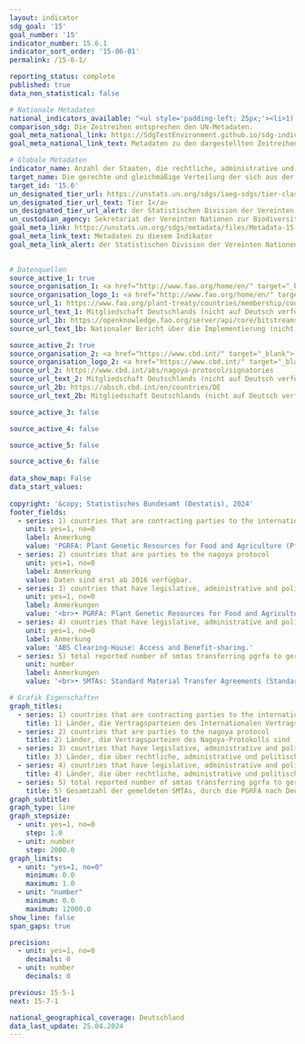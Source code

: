 ```yaml
---
layout: indicator    
sdg_goal: '15'    
goal_number: '15'    
indicator_number: 15.6.1    
indicator_sort_order: '15-06-01'    
permalink: /15-6-1/    

reporting_status: complete    
published: true    
data_non_statistical: false    

# Nationale Metadaten    
national_indicators_available: "<ul style='padding-left: 25px;'><li>1) Länder, die Vertragsparteien des Internationalen Vertrags über PGRFA sind</li> <li> 2) Länder, die Vertragsparteien des Nagoya-Protokolls sind</li> <li> 3) Länder, die über rechtliche, administrative und politische Rahmenbedingungen oder Maßnahmen verfügen, die über das Online-Berichtssystem zur Einhaltung des Internationalen Vertrags über PGRFA gemeldet wurden</li> <li> 4) Länder, die über rechtliche, administrative und politische Rahmenbedingungen oder Maßnahmen verfügen, die dem ABS Clearing-House gemeldet wurden</li> <li> 5) Gesamtzahl der gemeldeten SMTAs, durch die PGRFA nach Deutschland übertragen werden</li></ul>"    
comparison_sdg: Die Zeitreihen entsprechen den UN-Metadaten.    
goal_meta_national_link: https://SdgTestEnvironment.github.io/sdg-indicators/public/Meta/15.6.1.pdf
goal_meta_national_link_text: Metadaten zu den dargestellten Zeitreihen    

# Globale Metadaten    
indicator_name: Anzahl der Staaten, die rechtliche, administrative und politische Rahmenbedingungen geschaffen haben, um Vorteile gerecht und gleichmäßig zu verteilen    
target_name: Die gerechte und gleichmäßige Verteilung der sich aus der Nutzung der genetischen Ressourcen ergebenden Vorteile und den angemessenen Zugang zu diesen Ressourcen fördern, wie auf internationaler Ebene vereinbart    
target_id: '15.6'    
un_designated_tier_url: https://unstats.un.org/sdgs/iaeg-sdgs/tier-classification/'    
un_designated_tier_url_text: Tier I</a>    
un_designated_tier_url_alert: der Statistischen Division der Vereinten Nationen    
un_custodian_agency: Sekretariat der Vereinten Nationen zur Biodiversitätskonvention (CBD-Secretariat)    
goal_meta_link: https://unstats.un.org/sdgs/metadata/files/Metadata-15-06-01.pdf    
goal_meta_link_text: Metadaten zu diesem Indikator    
goal_meta_link_alert: der Statistischen Division der Vereinten Nationen    
    

# Datenquellen
source_active_1: true
source_organisation_1: <a href="http://www.fao.org/home/en/" target="_blank"> Ernährungs- und Landwirtschaftsorganisation der Vereinten Nationen </a>
source_organisation_logo_1: <a href="http://www.fao.org/home/en/" target="_blank"><img src="https://sdg-indikatoren.de/public/OrgImgDe/fao.png" alt="Logo fao" style="height:60px; width:148px"/></a>
source_url_1: https://www.fao.org/plant-treaty/countries/membership/country-details/en/c/359285/?iso3=DEU
source_url_text_1: Mitgliedschaft Deutschlands (nicht auf Deutsch verfügbar)
source_url_1b: https://openknowledge.fao.org/server/api/core/bitstreams/06f5ae34-a69f-4dae-8474-a7caabc58f21/content
source_url_text_1b: Nationaler Bericht über die Implementierung (nicht auf Deutsch verfügbar)

source_active_2: true
source_organisation_2: <a href="https://www.cbd.int/" target="_blank"> Sekretariat des Übereinkommens über die biologische Vielfalt </a>
source_organisation_logo_2: <a href="https://www.cbd.int/" target="_blank"><img src="https://sdg-indikatoren.de/public/OrgImgDe/cbd.png" alt="Logo cbd" style="height:60px; width:148px"/></a>
source_url_2: https://www.cbd.int/abs/nagoya-protocol/signatories
source_url_text_2: Mitgliedschaft Deutschlands (nicht auf Deutsch verfügbar)
source_url_2b: https://absch.cbd.int/en/countries/DE
source_url_text_2b: Mitgliedschaft Deutschlands (nicht auf Deutsch verfügbar)

source_active_3: false

source_active_4: false

source_active_5: false

source_active_6: false
    
data_show_map: False    
data_start_values:     
    
copyright: '&copy; Statistisches Bundesamt (Destatis), 2024'    
footer_fields:
  - series: 1) countries that are contracting parties to the international treaty on pgrfa
    unit: yes=1, no=0
    label: Anmerkung
    value: 'PGRFA: Plant Genetic Resources for Food and Agriculture (Pflanzengenetische Ressourcen für Ernährung und Landwirtschaft).'
  - series: 2) countries that are parties to the nagoya protocol
    unit: yes=1, no=0
    label: Anmerkung
    value: Daten sind erst ab 2016 verfügbar.
  - series: 3) countries that have legislative, administrative and policy framework or measures reported through the online reporting system on compliance of the international treaty on pgrfa
    unit: yes=1, no=0
    label: Anmerkungen
    value: '<br>• PGRFA: Plant Genetic Resources for Food and Agriculture (Pflanzengenetische Ressourcen für Ernährung und Landwirtschaft).<br>• Die Zeitreihe bezieht sich auf das Online-Berichtssystem. Die Rahmenbedingungen und Maßnahmen bestanden schon vorher. <br>• Daten sind erst ab 2016 verfügbar.'
  - series: 4) countries that have legislative, administrative and policy framework or measures reported to the abs clearing-house
    unit: yes=1, no=0
    label: Anmerkung
    value: 'ABS Clearing-House: Access and Benefit-sharing.'
  - series: 5) total reported number of smtas transferring pgrfa to germany
    unit: number
    label: Anmerkungen
    value: '<br>• SMTAs: Standard Material Transfer Agreements (Standard-Materialtransfervereinbarungen).<br>• PGRFA: Plant Genetic Resources for Food and Agriculture (Pflanzengenetische Ressourcen für Ernährung und Landwirtschaft).<br>• Die Daten basieren auf einer Sonderauswertung und sind nicht öffentlich zugänglich.<br>• Daten sind erst ab 2012 verfügbar.'    

# Grafik Eigenschaften    
graph_titles:
  - series: 1) countries that are contracting parties to the international treaty on pgrfa
    title: 1) Länder, die Vertragsparteien des Internationalen Vertrags über PGRFA sind
  - series: 2) countries that are parties to the nagoya protocol
    title: 2) Länder, die Vertragsparteien des Nagoya-Protokolls sind
  - series: 3) countries that have legislative, administrative and policy framework or measures reported through the online reporting system on compliance of the international treaty on pgrfa
    title: 3) Länder, die über rechtliche, administrative und politische Rahmenbedingungen oder Maßnahmen verfügen, die über das Online-Berichtssystem zur Einhaltung des Internationalen Vertrags über PGRFA gemeldet wurden
  - series: 4) countries that have legislative, administrative and policy framework or measures reported to the abs clearing-house
    title: 4) Länder, die über rechtliche, administrative und politische Rahmenbedingungen oder Maßnahmen verfügen, die dem ABS Clearing-House gemeldet wurden
  - series: 5) total reported number of smtas transferring pgrfa to germany
    title: 5) Gesamtzahl der gemeldeten SMTAs, durch die PGRFA nach Deutschland übertragen werden
graph_subtitle:     
graph_type: line
graph_stepsize: 
  - unit: yes=1, no=0
    step: 1.0
  - unit: number
    step: 2000.0    
graph_limits:
  - unit: "yes=1, no=0"
    minimum: 0.0
    maximum: 1.0
  - unit: "number"
    minimum: 0.0
    maximum: 12000.0
show_line: false
span_gaps: true

precision:
  - unit: yes=1, no=0
    decimals: 0
  - unit: number
    decimals: 0    

previous: 15-5-1    
next: 15-7-1    

national_geographical_coverage: Deutschland    
data_last_update: 25.04.2024    
---
```


<span></span>